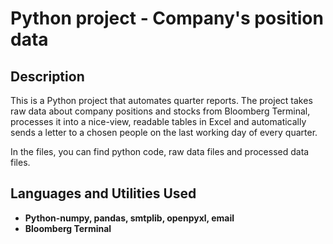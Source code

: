 <h1>Python project - Company's position data </h1>

<h2>Description</h2>
This is a Python project that automates quarter reports. The project takes raw data about company positions and stocks from Bloomberg Terminal, processes it into a nice-view, readable tables in Excel and automatically sends a letter to a chosen people on the last working day of every quarter.

In the files, you can find python code, raw data files and processed data files.
<br />


<h2>Languages and Utilities Used</h2>

- <b>Python-numpy, pandas, smtplib, openpyxl, email</b> 
- <b>Bloomberg Terminal</b>
